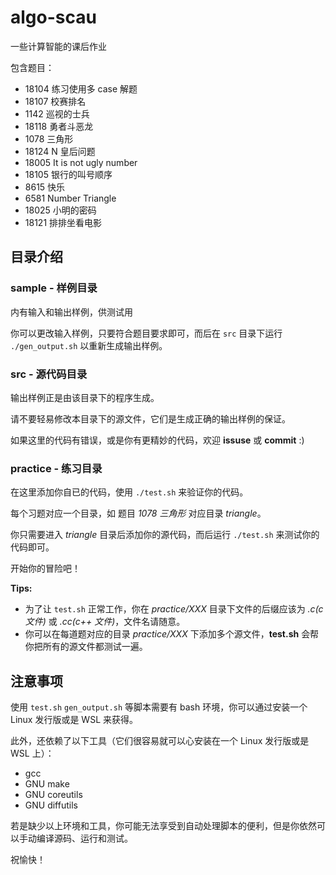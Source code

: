# algo-scau
一些计算智能的课后作业

包含题目：
+ 18104 练习使用多 case 解题
+ 18107 校赛排名
+ 1142 巡视的士兵
+ 18118 勇者斗恶龙
+ 1078 三角形
+ 18124 N 皇后问题
+ 18005 It is not ugly number
+ 18105 银行的叫号顺序
+ 8615 快乐
+ 6581 Number Triangle
+ 18025 小明的密码
+ 18121 排排坐看电影

## 目录介绍
### sample - 样例目录
内有输入和输出样例，供测试用

你可以更改输入样例，只要符合题目要求即可，而后在 `src` 目录下运行 `./gen_output.sh` 以重新生成输出样例。

### src - 源代码目录
输出样例正是由该目录下的程序生成。

请不要轻易修改本目录下的源文件，它们是生成正确的输出样例的保证。

如果这里的代码有错误，或是你有更精妙的代码，欢迎 __issuse__ 或 __commit__ :)

### practice - 练习目录
在这里添加你自已的代码，使用 `./test.sh` 来验证你的代码。

每个习题对应一个目录，如 题目 _1078 三角形_ 对应目录 _triangle_。

你只需要进入 _triangle_ 目录后添加你的源代码，而后运行 `./test.sh` 来测试你的代码即可。

开始你的冒险吧！

__Tips:__
+ 为了让 `test.sh` 正常工作，你在 _practice/XXX_ 目录下文件的后缀应该为 _.c(c 文件)_ 或 _.cc(c++ 文件)_，文件名请随意。
+ 你可以在每道题对应的目录 _practice/XXX_ 下添加多个源文件，__test.sh__ 会帮你把所有的源文件都测试一遍。

## 注意事项
使用 `test.sh` `gen_output.sh` 等脚本需要有 bash 环境，你可以通过安装一个 Linux 发行版或是 WSL 来获得。

此外，还依赖了以下工具（它们很容易就可以心安装在一个 Linux 发行版或是 WSL 上）：
  + gcc
  + GNU make
  + GNU coreutils
  + GNU diffutils

若是缺少以上环境和工具，你可能无法享受到自动处理脚本的便利，但是你依然可以手动编译源码、运行和测试。

祝愉快！
